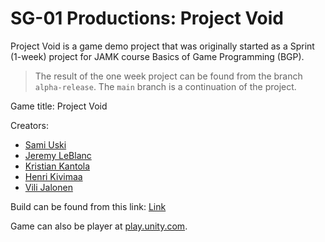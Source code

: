 # SG-01 Productions: Project Void

Project Void is a game demo project that was originally started as a Sprint (1-week) project for JAMK course Basics of Game Programming (BGP). 

> The result of the one week project can be found from the branch `alpha-release`. The `main` branch is a continuation of the project.

Game title: Project Void

Creators:
- [Sami Uski](https://github.com/Rykmentti)
- [Jeremy LeBlanc](https://github.com/LeBlancJS88)
- [Kristian Kantola](https://github.com/K9958)
- [Henri Kivimaa](https://github.com/Hemiger)
- [Vili Jalonen](https://github.com/Vilonen)

Build can be found from this link: [Link](https://kantola.eu/files/projectvoid.zip)

Game can also be player at [play.unity.com](https://play.unity.com/mg/other/project-void-sprint-week-project).
